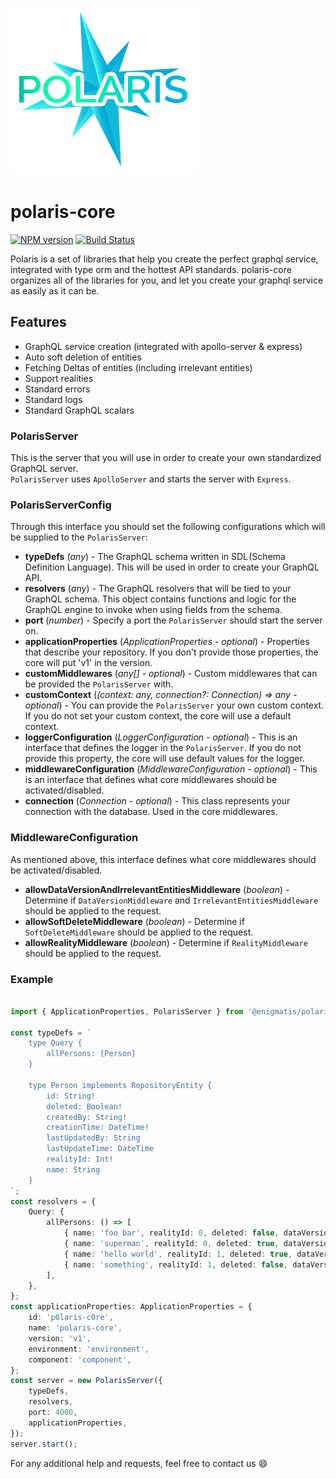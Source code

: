 ![Polaris-logo](static/img/polariscoolsm.png)

# polaris-core

[![NPM version](https://img.shields.io/npm/v/@enigmatis/polaris-core.svg?style=flat-square)](https://www.npmjs.com/package/@enigmatis/polaris-core)
[![Build Status](https://travis-ci.com/Enigmatis/polaris-core.svg?branch=master)](https://travis-ci.com/Enigmatis/polaris-core)

Polaris is a set of libraries that help you create the perfect graphql service, integrated with type orm and the hottest API standards.
polaris-core organizes all of the libraries for you, and let you create your graphql service as easily as it can be.

## Features

-   GraphQL service creation (integrated with apollo-server & express)
-   Auto soft deletion of entities
-   Fetching Deltas of entities (including irrelevant entities)
-   Support realities
-   Standard errors
-   Standard logs
-   Standard GraphQL scalars

### PolarisServer

This is the server that you will use in order to create your own standardized GraphQL server.\
`PolarisServer` uses `ApolloServer` and starts the server with `Express`.

### PolarisServerConfig

Through this interface you should set the following configurations which will be supplied to the `PolarisServer`:

-   **typeDefs** (_any_) - The GraphQL schema written in SDL (Schema Definition Language).
    This will be used in order to create your GraphQL API.
-   **resolvers** (_any_) - The GraphQL resolvers that will be tied to your GraphQL schema.
    This object contains functions and logic for the GraphQL engine to invoke when using fields from the schema.
-   **port** (_number_) - Specify a port the `PolarisServer` should start the server on.
-   **applicationProperties** (_ApplicationProperties - optional_) - Properties that describe your repository.
    If you don't provide those properties, the core will put 'v1' in the version.
-   **customMiddlewares** (_any[] - optional_) - Custom middlewares that can be provided the `PolarisServer` with.
-   **customContext** (_(context: any, connection?: Connection) => any - optional_) - You can provide the `PolarisServer` your own custom context.
    If you do not set your custom context, the core will use a default context.
-   **loggerConfiguration** (_LoggerConfiguration - optional_) - This is an interface that defines the logger in the `PolarisServer`.
    If you do not provide this property, the core will use default values for the logger.
-   **middlewareConfiguration** (_MiddlewareConfiguration - optional_) - This is an interface that defines what core middlewares should be activated/disabled.
-   **connection** (_Connection - optional_) - This class represents your connection with the database. Used in the core middlewares.

### MiddlewareConfiguration

As mentioned above, this interface defines what core middlewares should be activated/disabled.

-   **allowDataVersionAndIrrelevantEntitiesMiddleware** (_boolean_) - Determine if `DataVersionMiddleware` and `IrrelevantEntitiesMiddleware` should be applied to the request.
-   **allowSoftDeleteMiddleware** (_boolean_) - Determine if `SoftDeleteMiddleware` should be applied to the request.
-   **allowRealityMiddleware** (_boolean_) - Determine if `RealityMiddleware` should be applied to the request.

### Example

```Typescript

import { ApplicationProperties, PolarisServer } from '@enigmatis/polaris-core';

const typeDefs = `
    type Query {
        allPersons: [Person]
    }

    type Person implements RepositoryEntity {
        id: String!
        deleted: Boolean!
        createdBy: String!
        creationTime: DateTime!
        lastUpdatedBy: String
        lastUpdateTime: DateTime
        realityId: Int!
        name: String
    }
`;
const resolvers = {
    Query: {
        allPersons: () => [
            { name: 'foo bar', realityId: 0, deleted: false, dataVersion: 2 },
            { name: 'superman', realityId: 0, deleted: true, dataVersion: 3 },
            { name: 'hello world', realityId: 1, deleted: true, dataVersion: 3 },
            { name: 'something', realityId: 1, deleted: false, dataVersion: 4 },
        ],
    },
};
const applicationProperties: ApplicationProperties = {
    id: 'p0laris-c0re',
    name: 'polaris-core',
    version: 'v1',
    environment: 'environment',
    component: 'component',
};
const server = new PolarisServer({
    typeDefs,
    resolvers,
    port: 4000,
    applicationProperties,
});
server.start();

```

For any additional help and requests, feel free to contact us :smile:
